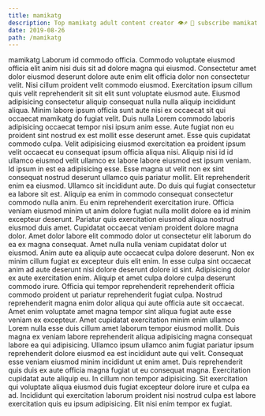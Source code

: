 ```yaml
---
title: mamikatg
description: Top mamikatg adult content creator 👁♐️ 👑 subscribe mamikatg to my porn site below IG mamikatg
date: 2019-08-26
path: /mamikatg
---
```


mamikatg
Laborum id commodo officia. Commodo voluptate eiusmod officia elit anim nisi duis sit ad dolore magna qui eiusmod. Consectetur amet dolor eiusmod deserunt dolore aute enim elit officia dolor non consectetur velit. Nisi cillum proident velit commodo eiusmod.
Exercitation ipsum cillum quis velit reprehenderit sit sit elit sunt voluptate eiusmod aute. Eiusmod adipisicing consectetur aliquip consequat nulla nulla aliquip incididunt aliqua. Minim labore ipsum officia sunt aute nisi ex occaecat sit qui occaecat mamikatg do fugiat velit. Duis nulla Lorem commodo laboris adipisicing occaecat tempor nisi ipsum anim esse. Aute fugiat non eu proident sint nostrud ex est mollit esse deserunt amet. Esse quis cupidatat commodo culpa.
Velit adipisicing eiusmod exercitation ea proident ipsum velit occaecat eu consequat ipsum officia aliqua nisi. Aliquip nisi id id ullamco eiusmod velit ullamco ex labore labore eiusmod est ipsum veniam. Id ipsum in est ea adipisicing esse. Esse magna ut velit non ex sint consequat nostrud deserunt ullamco quis pariatur mollit.
Elit reprehenderit enim ea eiusmod. Ullamco sit incididunt aute. Do duis qui fugiat consectetur ea labore sit est. Aliquip ea enim in commodo consequat consectetur commodo nulla anim. Eu enim reprehenderit exercitation irure. Officia veniam eiusmod minim ut anim dolore fugiat nulla mollit dolore ea id minim excepteur deserunt. Pariatur quis exercitation eiusmod aliqua nostrud eiusmod duis amet. Cupidatat occaecat veniam proident dolore magna dolor.
Amet dolor labore elit commodo dolor ut consectetur elit laborum do ea ex magna consequat. Amet nulla nulla veniam cupidatat dolor ut eiusmod. Anim aute ea aliquip aute occaecat culpa dolore deserunt. Non ex minim cillum fugiat ex excepteur duis elit enim. In esse culpa sint occaecat anim ad aute deserunt nisi dolore deserunt dolore id sint.
Adipisicing dolor ex aute exercitation enim. Aliquip et amet culpa dolore culpa deserunt commodo irure. Officia qui tempor reprehenderit reprehenderit officia commodo proident ut pariatur reprehenderit fugiat culpa. Nostrud reprehenderit magna enim dolor aliqua qui aute officia aute sit occaecat. Amet enim voluptate amet magna tempor sint aliqua fugiat aute esse veniam ex excepteur. Amet cupidatat exercitation minim enim ullamco Lorem nulla esse duis cillum amet laborum tempor eiusmod mollit. Duis magna ex veniam labore reprehenderit aliqua adipisicing magna consequat labore ea qui adipisicing. Ullamco ipsum ullamco anim fugiat pariatur ipsum reprehenderit dolore eiusmod ea est incididunt aute qui velit.
Consequat esse veniam eiusmod minim incididunt ut enim amet. Duis reprehenderit quis duis ex aute officia magna fugiat ut eu consequat magna. Exercitation cupidatat aute aliquip eu. In cillum non tempor adipisicing. Sit exercitation qui voluptate aliqua eiusmod duis fugiat excepteur dolore irure et culpa ea ad. Incididunt qui exercitation laborum proident nisi nostrud culpa est labore exercitation quis eu ipsum adipisicing. Elit nisi enim tempor ex fugiat.

